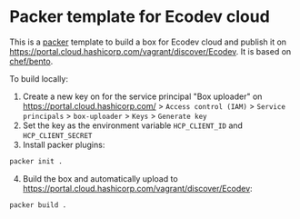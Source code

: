 # Packer template for Ecodev cloud

This is a [packer](https://www.packer.io/) template to build a box for Ecodev cloud and publish it on
https://portal.cloud.hashicorp.com/vagrant/discover/Ecodev. It is based on [chef/bento](https://github.com/chef/bento).

To build locally:

1. Create a new key on for the service principal "Box uploader" on https://portal.cloud.hashicorp.com/ >
   `Access control (IAM)` > `Service principals` > `box-uploader` > `Keys` > `Generate key`
2. Set the key as the environment variable `HCP_CLIENT_ID` and `HCP_CLIENT_SECRET`
3. Install packer plugins:

```sh
packer init .
```

4. Build the box and automatically upload to https://portal.cloud.hashicorp.com/vagrant/discover/Ecodev:

```sh
packer build .
```
